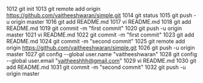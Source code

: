  1012  git init
 1013  git remote add origin https://github.com/vaitheeshwaran/simple.git
 1014  git status
 1015  git push -u origin master
 1016  git add README.md
 1017  vi README.md
 1018  git add README.md
 1019  git commit -m "first commit"
 1020  git push -u origin master
 1021  vi README.md
 1022  git commit -m "first commit"
 1023  git add README.md
 1024  git commit -m "second commit"
 1025  git remote add origin https://github.com/vaitheeshwaran/simple.git
 1026  git push -u origin master
 1027  git config --global user.name "vaitheeshwaran"
 1028  git config --global user.email "vaitheeshhh@gmail.com"
 1029  vi README.md
 1030  git add README.md
 1031  git commit -m "second commit"
 1032  git push -u origin master


